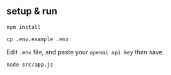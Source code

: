 ## setup & run


```
npm install

cp .env.example .env
```

Edit `.env` file, and paste your `openai api key` than save.

```
node src/app.js
```
